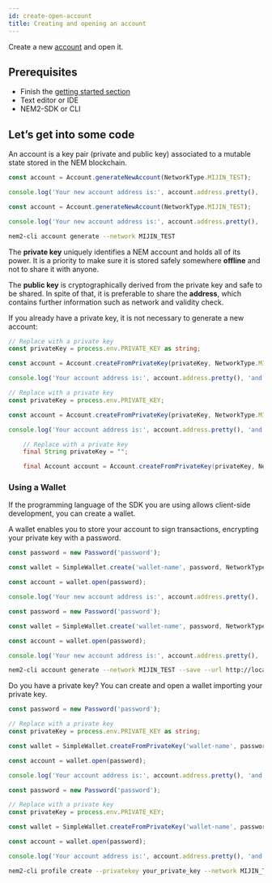 ```yaml
---
id: create-open-account
title: Creating and opening an account
---
```

Create a new [account](../../built-in-features/account.md) and open it.

## Prerequisites

- Finish the [getting started section](../../getting-started/setting-up-workstation.md)
- Text editor or IDE
- NEM2-SDK or CLI

## Let’s get into some code

An account is a key pair (private and public key) associated to a mutable state stored in the NEM blockchain.

<!--DOCUSAURUS_CODE_TABS-->
<!--TypesSript-->

```ts
const account = Account.generateNewAccount(NetworkType.MIJIN_TEST);

console.log('Your new account address is:', account.address.pretty(), 'and its private key', account.privateKey);
```

<!--JavaSript-->
```js
const account = Account.generateNewAccount(NetworkType.MIJIN_TEST);

console.log('Your new account address is:', account.address.pretty(), 'and its private key', account.privateKey);
```

<!--bash-->
```sh
nem2-cli account generate --network MIJIN_TEST
```

<!--END_DOCUSAURUS_CODE_TABS-->

The **private key** uniquely identifies a NEM account and holds all of its power. It is a priority to make sure it is stored safely somewhere **offline** and not to share it with anyone.

The **public key** is cryptographically derived from the private key and safe to be shared. In spite of that, it is preferable to share the **address**, which contains further information such as network and validity check.

If you already have a private key, it is not necessary to generate a new account:

<!--DOCUSAURUS_CODE_TABS-->
<!--TypesSript-->

```ts
// Replace with a private key
const privateKey = process.env.PRIVATE_KEY as string;

const account = Account.createFromPrivateKey(privateKey, NetworkType.MIJIN_TEST);

console.log('Your account address is:', account.address.pretty(), 'and its private key', account.privateKey);
```

<!--JavaSript-->
```js
// Replace with a private key
const privateKey = process.env.PRIVATE_KEY;

const account = Account.createFromPrivateKey(privateKey, NetworkType.MIJIN_TEST);

console.log('Your account address is:', account.address.pretty(), 'and its private key', account.privateKey);
```

<!--Java-->
```java
    // Replace with a private key
    final String privateKey = "";

    final Account account = Account.createFromPrivateKey(privateKey, NetworkType.MIJIN_TEST);
```

<!--END_DOCUSAURUS_CODE_TABS-->

### Using a Wallet

If the programming language of the SDK you are using allows client-side development, you can create a wallet.

A wallet enables you to store your account to sign transactions, encrypting your private key with a password.

<!--DOCUSAURUS_CODE_TABS-->
<!--TypesSript-->

```ts
const password = new Password('password');

const wallet = SimpleWallet.create('wallet-name', password, NetworkType.MIJIN_TEST);

const account = wallet.open(password);

console.log('Your new account address is:', account.address.pretty(), 'and its private key', account.privateKey);
```

<!--JavaSript-->
```js
const password = new Password('password');

const wallet = SimpleWallet.create('wallet-name', password, NetworkType.MIJIN_TEST);

const account = wallet.open(password);

console.log('Your new account address is:', account.address.pretty(), 'and its private key', account.privateKey);
```

<!--bash-->
```sh
nem2-cli account generate --network MIJIN_TEST --save --url http://localhost:3000 --profile test
```

<!--END_DOCUSAURUS_CODE_TABS-->

Do you have a private key? You can create and open a wallet importing your private key.

<!--DOCUSAURUS_CODE_TABS-->
<!--TypesSript-->

```ts
const password = new Password('password');

// Replace with a private key
const privateKey = process.env.PRIVATE_KEY as string;

const wallet = SimpleWallet.createFromPrivateKey('wallet-name', password, privateKey, NetworkType.MIJIN_TEST);

const account = wallet.open(password);

console.log('Your account address is:', account.address.pretty(), 'and its private key', account.privateKey);
```

<!--JavaSript-->
```js
const password = new Password('password');

// Replace with a private key
const privateKey = process.env.PRIVATE_KEY;

const wallet = SimpleWallet.createFromPrivateKey('wallet-name', password, privateKey, NetworkType.MIJIN_TEST);

const account = wallet.open(password);

console.log('Your account address is:', account.address.pretty(), 'and its private key', account.privateKey);
```

<!--bash-->
```sh
nem2-cli profile create --privatekey your_private_key --network MIJIN_TEST --url http://localhost:3000 --profile test
```

<!--END_DOCUSAURUS_CODE_TABS-->